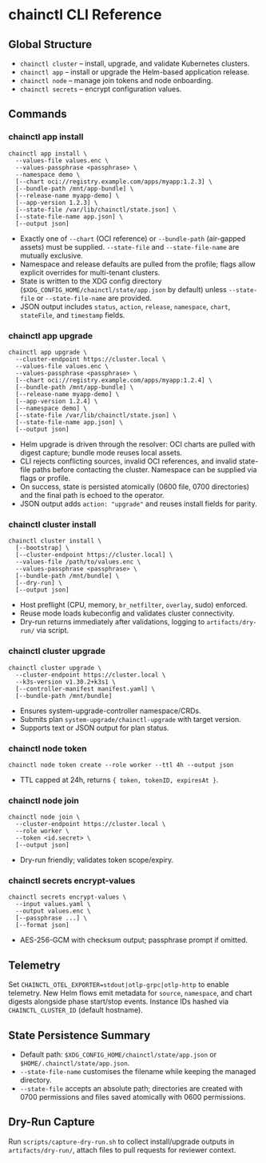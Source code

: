 # chainctl CLI Reference

## Global Structure
- `chainctl cluster` – install, upgrade, and validate Kubernetes clusters.
- `chainctl app` – install or upgrade the Helm-based application release.
- `chainctl node` – manage join tokens and node onboarding.
- `chainctl secrets` – encrypt configuration values.

## Commands
### chainctl app install
```
chainctl app install \
  --values-file values.enc \
  --values-passphrase <passphrase> \
  --namespace demo \
  [--chart oci://registry.example.com/apps/myapp:1.2.3] \
  [--bundle-path /mnt/app-bundle] \
  [--release-name myapp-demo] \
  [--app-version 1.2.3] \
  [--state-file /var/lib/chainctl/state.json] \
  [--state-file-name app.json] \
  [--output json]
```
- Exactly one of `--chart` (OCI reference) or `--bundle-path` (air-gapped assets) must be supplied. `--state-file` and `--state-file-name` are mutually exclusive.
- Namespace and release defaults are pulled from the profile; flags allow explicit overrides for multi-tenant clusters.
- State is written to the XDG config directory (`$XDG_CONFIG_HOME/chainctl/state/app.json` by default) unless `--state-file` or `--state-file-name` are provided.
- JSON output includes `status`, `action`, `release`, `namespace`, `chart`, `stateFile`, and `timestamp` fields.

### chainctl app upgrade
```
chainctl app upgrade \
  --cluster-endpoint https://cluster.local \
  --values-file values.enc \
  --values-passphrase <passphrase> \
  [--chart oci://registry.example.com/apps/myapp:1.2.4] \
  [--bundle-path /mnt/app-bundle] \
  [--release-name myapp-demo] \
  [--app-version 1.2.4] \
  [--namespace demo] \
  [--state-file /var/lib/chainctl/state.json] \
  [--state-file-name app.json] \
  [--output json]
```
- Helm upgrade is driven through the resolver: OCI charts are pulled with digest capture; bundle mode reuses local assets.
- CLI rejects conflicting sources, invalid OCI references, and invalid state-file paths before contacting the cluster. Namespace can be supplied via flags or profile.
- On success, state is persisted atomically (0600 file, 0700 directories) and the final path is echoed to the operator.
- JSON output adds `action: "upgrade"` and reuses install fields for parity.

### chainctl cluster install
```
chainctl cluster install \
  [--bootstrap] \
  [--cluster-endpoint https://cluster.local] \
  --values-file /path/to/values.enc \
  --values-passphrase <passphrase> \
  [--bundle-path /mnt/bundle] \
  [--dry-run] \
  [--output json]
```
- Host preflight (CPU, memory, `br_netfilter`, `overlay`, sudo) enforced.
- Reuse mode loads kubeconfig and validates cluster connectivity.
- Dry-run returns immediately after validations, logging to `artifacts/dry-run/` via script.

### chainctl cluster upgrade
```
chainctl cluster upgrade \
  --cluster-endpoint https://cluster.local \
  --k3s-version v1.30.2+k3s1 \
  [--controller-manifest manifest.yaml] \
  [--bundle-path /mnt/bundle]
```
- Ensures system-upgrade-controller namespace/CRDs.
- Submits plan `system-upgrade/chainctl-upgrade` with target version.
- Supports text or JSON output for plan status.

### chainctl node token
```
chainctl node token create --role worker --ttl 4h --output json
```
- TTL capped at 24h, returns `{ token, tokenID, expiresAt }`.

### chainctl node join
```
chainctl node join \
  --cluster-endpoint https://cluster.local \
  --role worker \
  --token <id.secret> \
  [--output json]
```
- Dry-run friendly; validates token scope/expiry.

### chainctl secrets encrypt-values
```
chainctl secrets encrypt-values \
  --input values.yaml \
  --output values.enc \
  [--passphrase ...] \
  [--format json]
```
- AES-256-GCM with checksum output; passphrase prompt if omitted.

## Telemetry
Set `CHAINCTL_OTEL_EXPORTER=stdout|otlp-grpc|otlp-http` to enable telemetry. New Helm flows emit metadata for `source`, `namespace`, and chart digests alongside phase start/stop events. Instance IDs hashed via `CHAINCTL_CLUSTER_ID` (default hostname).

## State Persistence Summary
- Default path: `$XDG_CONFIG_HOME/chainctl/state/app.json` or `$HOME/.chainctl/state/app.json`.
- `--state-file-name` customises the filename while keeping the managed directory.
- `--state-file` accepts an absolute path; directories are created with 0700 permissions and files saved atomically with 0600 permissions.

## Dry-Run Capture
Run `scripts/capture-dry-run.sh` to collect install/upgrade outputs in `artifacts/dry-run/`, attach files to pull requests for reviewer context.
